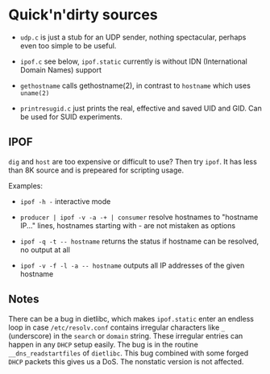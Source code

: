 Quick'n'dirty sources
=====================

- `udp.c` is just a stub for an UDP sender, nothing spectacular, perhaps even too simple to be useful.

- `ipof.c` see below, `ipof.static` currently is without IDN (International Domain Names) support

- `gethostname` calls gethostname(2), in contrast to `hostname` which uses `uname(2)`

- `printresugid.c` just prints the real, effective and saved UID and GID.  Can be used for SUID experiments.


IPOF
----

`dig` and `host` are too expensive or difficult to use?  Then try `ipof`.  It has less than 8K source and is prepeared for scripting usage.

Examples:

- `ipof -h -` interactive mode

- `producer | ipof -v -a -+ | consumer` resolve hostnames to "hostname IP..." lines, hostnames starting with - are not mistaken as options

- `ipof -q -t -- hostname` returns the status if hostname can be resolved, no output at all

- `ipof -v -f -l -a -- hostname` outputs all IP addresses of the given hostname

Notes
-----

There can be a bug in dietlibc, which makes `ipof.static` enter an endless loop in case `/etc/resolv.conf` contains irregular characters like `_` (underscore) in the `search` or `domain` string.  These irregular entries can happen in any `DHCP` setup easily.  The bug is in the routine `__dns_readstartfiles` of `dietlibc`.  This bug combined with some forged `DHCP` packets this gives us a DoS.  The nonstatic version is not affected.

